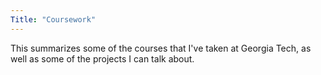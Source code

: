 ```yaml
---
Title: "Coursework"
---
```

This summarizes some of the courses that I've taken at Georgia Tech, as well as some of the projects I can talk about.